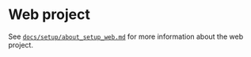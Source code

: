 # Web project

See [`docs/setup/about_setup_web.md`](/docs/setup/about_setup_web.md) for more information about the web project.
